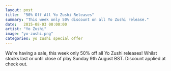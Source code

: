 ```yaml
---
layout: post
title:  "50% Off All Yo Zushi Releases"
summary: "This week only 50% discount on all Yo Zushi release."
date:   2015-08-03 00:00:00
artist: "Yo Zushi"
image: "yo-zushi.png"
categories: yo zushi special offer
---
```

 We're having a sale, this week only 50% off all Yo Zushi releases! Whilst stocks last or until close of play Sunday 9th August BST. Discount applied at check out. 
